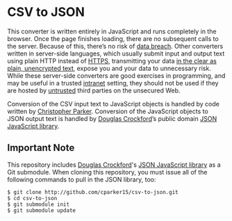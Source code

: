 ﻿CSV to JSON
===========

This converter is written entirely in JavaScript and runs completely in the browser. Once the page finishes loading, there are no subsequent calls to the server. Because of this, there’s no risk of [data breach][wikipedia-data-breach]. Other converters written in server-side languages, which usually submit input and output text using plain HTTP instead of [HTTPS][wikipedia-https], transmitting your data [in the clear as plain, unencrypted text][wikipedia-plaintext], expose you and your data to unnecessary risk. While these server-side converters are good exercises in programming, and may be useful in a trusted [intranet][wikipedia-intranet] setting, they should not be used if they are hosted by [untrusted][wikipedia-untrusted] third parties on the unsecured Web.

Conversion of the CSV input text to JavaScript objects is handled by code written by [Christopher Parker][github-cparker15]. Conversion of the JavaScript objects to JSON output text is handled by [Douglas Crockford][github-douglascrockford]’s public domain [JSON JavaScript library][github-json-js].

Important Note
--------------

This repository includes [Douglas Crockford][github-douglascrockford]'s [JSON JavaScript library][github-json-js] as a Git submodule. When cloning this repository, you must issue all of the following commands to pull in the JSON library, too:

    $ git clone http://github.com/cparker15/csv-to-json.git
    $ cd csv-to-json
    $ git submodule init
    $ git submodule update

[wikipedia-data-breach]: http://en.wikipedia.org/wiki/Data_breach
[wikipedia-https]: http://en.wikipedia.org/wiki/HTTP_Secure
[wikipedia-plaintext]: http://en.wikipedia.org/wiki/Plaintext
[wikipedia-intranet]: http://en.wikipedia.org/wiki/Intranet
[wikipedia-untrusted]: http://en.wikipedia.org/wiki/Untrusted
[github-cparker15]: https://github.com/cparker15
[github-douglascrockford]: https://github.com/douglascrockford
[github-json-js]: https://github.com/douglascrockford/JSON-js